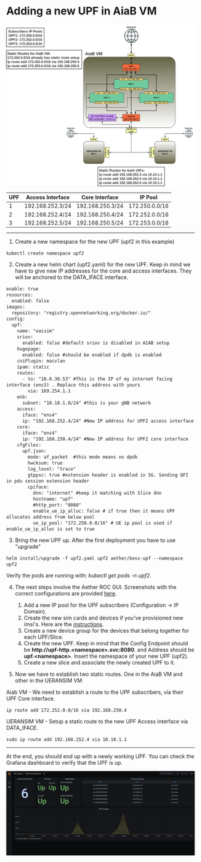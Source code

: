 # Adding a new UPF in AiaB VM
![topology](topology.png "scenario")

| UPF | Access Interface | Core Interface   | IP Pool        |
|-----|------------------|------------------|----------------|
| 1   | 192.168.252.3/24 | 192.168.250.3/24 | 172.250.0.0/16 |
| 2   | 192.168.252.4/24 | 192.168.250.4/24 | 172.252.0.0/16 |
| 3   | 192.168.252.5/24 | 192.168.250.5/24 | 172.253.0.0/16 |

---

1. Create a new namespace for the new UPF (upf2 in this example)

```
kubectl create namespace upf2
```
2. Create a new helm chart (upf2.yaml) for the new UPF. Keep in mind we have to give new IP addresses for the core and access interfaces. They will be anchored to the DATA_IFACE interface.
```
enable: true
resources:
  enabled: false
images:
  repository: "registry.opennetworking.org/docker.io/"
config:
  upf:
    name: "oaisim"
    sriov:
      enabled: false #default sriov is disabled in AIAB setup
    hugepage:
      enabled: false #should be enabled if dpdk is enabled
    cniPlugin: macvlan
    ipam: static
    routes:
      - to: "10.0.30.53" #This is the IP of my internet facing interface (ens3) . Replace this address with yours
        via: 169.254.1.1
    enb:
      subnet: "10.10.1.0/24" #this is your gNB network
    access:
      iface: "ens4"
      ip: "192.168.252.4/24" #New IP address for UPF2 access interface
    core:
      iface: "ens4"
      ip: "192.168.250.4/24" #New IP address for UPF2 core interface
    cfgFiles:
      upf.json:
        mode: af_packet  #this mode means no dpdk
        hwcksum: true
        log_level: "trace"
        gtppsc: true #extension header is enabled in 5G. Sending QFI in pdu session extension header
        cpiface:
          dnn: "internet" #keep it matching with Slice dnn
          hostname: "upf"
          #http_port: "8080"
          enable_ue_ip_alloc: false # if true then it means UPF allocates address from below pool
          ue_ip_pool: "172.250.0.0/16" # UE ip pool is used if enable_ue_ip_alloc is set to true
```

3. Bring the new UPF up. After the first deployment you have to use "upgrade"
```
helm install/upgrade -f upf2.yaml upf2 aether/bess-upf --namespace upf2
```
Verify the pods are running with: _kubectl get pods -n upf2_.

4. The next steps involve the Aether ROC GUI. Screenshots with the correct configurations are provided [here](/scenario_1/images/).
    1. Add a new IP pool for the UPF subscribers (Configuration -> IP Domain).
    2. Create the new sim cards and devices if you've provisioned new imsi's. Here are the [instructions](https://docs.aetherproject.org/master/operations/subscriber.html).
    3. Create a new device group for the devices that belong together for each UPF/Slice.
    4. Create the new UPF. Keep in mind that the Config Endpoint should be **http://upf-http.<namespace\>.svc:8080**. and Address should be **upf.\<namespace\>**. Insert the namespace of your new UPF (upf2).
    5. Create a new slice and associate the newly created UPF to it.

5. Now we have to establish two static routes. One in the AiaB VM and other in the UERANSIM VM

Aiab VM - We need to establish a route to the UPF subscribers, via their UPF Core interface.
```
ip route add 172.252.0.0/16 via 192.168.250.4
```
UERANSIM VM - Setup a static route to the new UPF Access interface via DATA_IFACE.
```
sudo ip route add 192.168.252.4 via 10.10.1.1
```
---

At the end, you should end up with a newly working UPF. You can check the Grafana dashboard to verify that the UPF is up.

![grafana](grafana.png "grafana")
